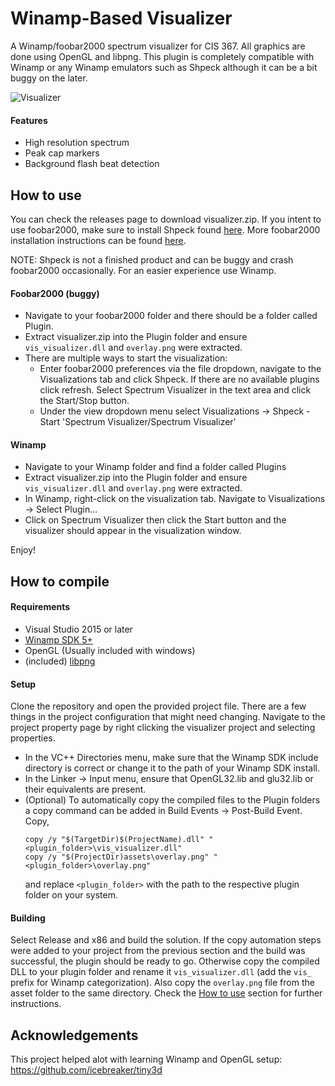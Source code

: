 # Winamp-Based Visualizer
A Winamp/foobar2000 spectrum visualizer for CIS 367.  All graphics are done using OpenGL and libpng.  This plugin is completely compatible with Winamp or any Winamp emulators such as Shpeck although it can be a bit buggy on the later.  

![Visualizer](https://imgur.com/pysPVDk.png)

#### Features
- High resolution spectrum
- Peak cap markers
- Background flash beat detection

## How to use
You can check the releases page to download visualizer.zip.  If you intent to use foobar2000, make sure to install Shpeck found [here](https://www.foobar2000.org/components/view/foo_vis_shpeck).  More foobar2000 installation instructions can be found [here](https://wiki.hydrogenaud.io/index.php?title=Foobar2000:How_to_install_a_component).  

NOTE: Shpeck is not a finished product and can be buggy and crash foobar2000 occasionally.  For an easier experience use Winamp.

#### Foobar2000 (buggy)
- Navigate to your foobar2000 folder and there should be a folder called Plugin.  
- Extract visualizer.zip into the Plugin folder and ensure ```vis_visualizer.dll``` and ```overlay.png``` were extracted.
- There are multiple ways to start the visualization:
  - Enter foobar2000 preferences via the file dropdown, navigate to the Visualizations tab and click Shpeck.  If there are no available plugins click refresh.  Select Spectrum Visualizer in the text area and click the Start/Stop button.
  - Under the view dropdown menu select Visualizations -> Shpeck - Start 'Spectrum Visualizer/Spectrum Visualizer'

#### Winamp
- Navigate to your Winamp folder and find a folder called Plugins
- Extract visualizer.zip into the Plugin folder and ensure ```vis_visualizer.dll``` and ```overlay.png``` were extracted.
- In Winamp, right-click on the visualization tab.  Navigate to Visualizations -> Select Plugin...
- Click on Spectrum Visualizer then click the Start button and the visualizer should appear in the visualization window.

Enjoy!

## How to compile
#### Requirements
- Visual Studio 2015 or later
- [Winamp SDK 5+](http://wiki.winamp.com/wiki/SDK_Contents)
- OpenGL (Usually included with windows)
- (included) [libpng](http://www.libpng.org/pub/png/libpng.html)

#### Setup
Clone the repository and open the provided project file.  There are a few things in the project configuration that might need changing.  Navigate to the project property page by right clicking the visualizer project and selecting properties.
- In the VC++ Directories menu, make sure that the Winamp SDK include directory is correct or change it to the path of your Winamp SDK install.
- In the Linker -> Input menu, ensure that OpenGL32.lib and glu32.lib or their equivalents are present.
- (Optional) To automatically copy the compiled files to the Plugin folders a copy command can be added in Build Events -> Post-Build Event.  Copy,
  ```
  copy /y "$(TargetDir)$(ProjectName).dll" "<plugin_folder>\vis_visualizer.dll"
  copy /y "$(ProjectDir)assets\overlay.png" "<plugin_folder>\overlay.png"
  ```
  and replace ```<plugin_folder>``` with the path to the respective plugin folder on your system.

#### Building
Select Release and x86 and build the solution.  If the copy automation steps were added to your project from the previous section and the build was successful, the plugin should be ready to go.  Otherwise copy the compiled DLL to your plugin folder and rename it ```vis_visualizer.dll``` (add the ```vis_``` prefix for Winamp categorization).  Also copy the ```overlay.png``` file from the asset folder to the same directory.  Check the [How to use](#how-to-use) section for further instructions.

## Acknowledgements
This project helped alot with learning Winamp and OpenGL setup: https://github.com/icebreaker/tiny3d

